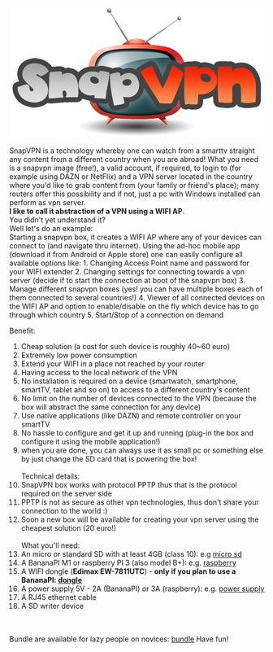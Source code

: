 <center><img src='logo.png' /></center>
<br />
SnapVPN is a technology whereby one can watch from a smarttv straight any content from a different country when you are abroad!
What you need is a snapvpn image (free!), a valid account, if required, to login to (for example using DAZN or NetFlix) and a VPN server located in the country where you'd like to grab content from (your family or friend's place); many routers offer this possibility and if not, just a pc with Windows installed can perform as vpn server.
<br/>
<b>I like to call it abstraction of a VPN using a WIFI AP</b>.<br/>
You didn't yet understand it?<br/>
Well let's do an example:<br/>
Starting a snapvpn box, it creates a WIFI AP where any of your devices can connect to (and navigate thru internet). Using the ad-hoc mobile app (download it from Android or Apple store) one can easily configure all available options like:
1. Changing Access Point name and password for your WIFI extender
2. Changing settings for connecting towards a vpn server (decide if to start the connection at boot of the snapvpn box)
3. Manage different snapvpn boxes (yes! you can have multiple boxes each of them connected to several countries!)
4. Viewer of all connected devices on the WIFI AP and option to enable/disable on the fly which device has to go through which country
5. Start/Stop of a connection on demand

Benefit:<br/>
1. Cheap solution (a cost for such device is roughly 40~60 euro)<br/>
2. Extremely low power consumption<br/>
3. Extend your WIFI in a place not reached by your router<br/>
4. Having access to the local network of the VPN<br/>
5. No installation is required on a device (smartwatch, smartphone, smartTV, tablet and so on) to access to a different country's content
7. No limit on the number of devices connected to the VPN (because the box will abstract the same connection for any device)
8. Use native applications (like DAZN) and remote controller on your smartTV 
9. No hassle to configure and get it up and running (plug-in the box and configure it using the mobile application!)
10. when you are done, you can always use it as small pc or something else by just change the SD card that is powering the box!
<br/><br/>
Technical details:
1. SnapVPN box works with protocol PPTP thus that is the protocol required on the server side
2. PPTP is not as secure as other vpn technologies, thus don't share your connection to the world :)
3. Soon a new box will be available for creating your vpn server using the cheapest solution (20 euro!)
<br/><br/>
What you'll need:<br/>
1. An micro or standard SD with at least 4GB (class 10): e.g <a href='https://www.amazon.it/Kingston-SDCS-16GBSP-Velocit%C3%A0-Adattatore/dp/B079H19HLM/ref=sr_1_17_sspa?s=electronics&ie=UTF8&qid=1544287527&sr=1-17-spons&keywords=micro+sd&psc=1'/>micro sd</a><br/>
2. A BananaPI M1 or raspberry PI 3 (also model B+): e.g. <a href='https://www.reichelt.com/ch/en/raspberry-pi-3-b-4x-1-4-ghz-1-gb-ram-wlan-bt-raspberry-pi-3b-p217696.html?GROUPID=8242&START=0&OFFSET=16&&r=1'>raspberry</a><br/>
3. A WIFI dongle (<b>Edimax EW-7811UTC</b>) - <b>only if you plan to use a BananaPI: <a href='https://www.amazon.it/Edimax-EW-7811UTC-Scheda-di-rete/dp/B00FW6T36Y/ref=sr_1_1?ie=UTF8&qid=1544289254&sr=8-1&keywords=Edimax+EW-7811UTC'>dongle</a></b><br/>
4. A power supply 5V - 2A (BananaPI) or 3A (raspberry): e.g. <a href='https://www.amazon.it/NorthPada-Raspberry-Alimentatore-Caricabatterie-Interruttore/dp/B01N33JS4A/ref=sr_1_5?s=electronics&ie=UTF8&qid=1544288116&sr=1-5&keywords=alimentatore+5v+2.5a'>power supply</a>
5. A RJ45 ethernet cable<br/>
6. A SD writer device<br/>
<br/>
<br />
Bundle are available for lazy people on novices: <a href=https://fr.aliexpress.com/item/New-Original-UK-Raspberry-Pi-3-Mod-le-B-Kit-Cas-16-32g-SD-Carte-3A/32878678366.html?spm=a2g0w.search0104.3.51.38de38692l1M24&ws_ab_test=searchweb0_0%2Csearchweb201602_1_10065_10068_319_317_10696_453_10084_454_10083_10618_10307_10821_538_537_10302_536_10134_10059_10884_10887_100031_321_322_10103%2Csearchweb201603_51%2CppcSwitch_0&algo_pvid=4e94373b-7155-4ecc-a8cd-8292f828b7ed&algo_expid=4e94373b-7155-4ecc-a8cd-8292f828b7ed-7'>bundle</a>
Have fun!


